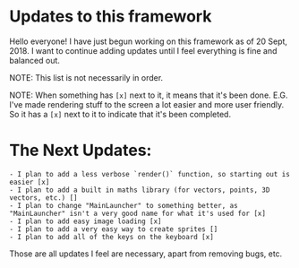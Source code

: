# Updates to this framework

Hello everyone! I have just begun working on this framework as of 20 Sept, 2018. I want to continue adding updates until I feel everything
is fine and balanced out.

NOTE: This list is not necessarily in order.

NOTE: When something has `[x]` next to it, it means that it's been done. E.G. I've made rendering stuff to the screen a lot easier and more user friendly. So it has a `[x]` next to it to indicate that it's been completed.

# The Next Updates:
    - I plan to add a less verbose `render()` function, so starting out is easier [x]
    - I plan to add a built in maths library (for vectors, points, 3D vectors, etc.) []
    - I plan to change "MainLauncher" to something better, as "MainLauncher" isn't a very good name for what it's used for [x]
    - I plan to add easy image loading [x]
    - I plan to add a very easy way to create sprites []
    - I plan to add all of the keys on the keyboard [x]
    
Those are all updates I feel are necessary, apart from removing bugs, etc.
